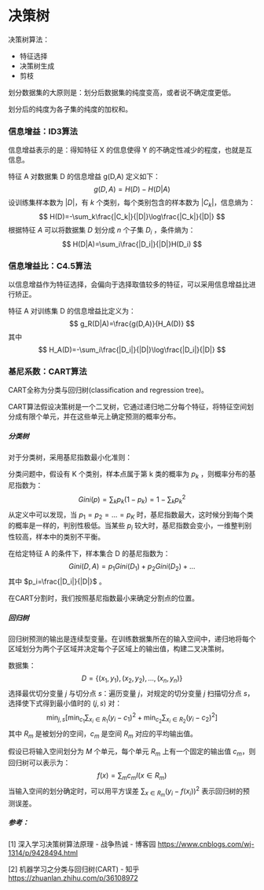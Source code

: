 # 决策树

决策树算法：

+ 特征选择
+ 决策树生成
+ 剪枝

划分数据集的大原则是：划分后数据集的纯度变高，或者说不确定度更低。

划分后的纯度为各子集的纯度的加权和。

### 信息增益：ID3算法

信息增益表示的是：得知特征 X 的信息使得 Y 的不确定性减少的程度，也就是互信息。

特征 A 对数据集 D 的信息增益 g(D,A) 定义如下：
$$
g(D,A)=H(D)-H(D|A)
$$
设训练集样本数为 $|D|$，有 $k$ 个类别，每个类别包含的样本数为 $|C_k|$，信息熵为：
$$
H(D)=-\sum_k\frac{|C_k|}{|D|}\log\frac{|C_k|}{|D|}
$$
根据特征 $A$ 可以将数据集 $D$ 划分成 $n$ 个子集 $D_i$ ，条件熵为：
$$
H(D|A)=\sum_i\frac{|D_i|}{|D|}H(D_i)
$$

### 信息增益比：C4.5算法

以信息增益作为特征选择，会偏向于选择取值较多的特征，可以采用信息增益比进行矫正。

特征 A 对训练集 D 的信息增益比定义为：
$$
g_R(D|A)=\frac{g(D,A)}{H_A(D)}
$$
其中
$$
H_A(D)=-\sum_i\frac{|D_i|}{|D|}\log\frac{|D_i|}{|D|}
$$

### 基尼系数：CART算法

CART全称为分类与回归树(classification and regression tree)。

CART算法假设决策树是一个二叉树，它通过递归地二分每个特征，将特征空间划分成有限个单元，并在这些单元上确定预测的概率分布。

##### 分类树

对于分类树，采用基尼指数最小化准则：

分类问题中，假设有 K 个类别，样本点属于第 k 类的概率为 $p_k$ ，则概率分布的基尼指数为：
$$
Gini(p)=\sum_k p_k(1-p_k)=1-\sum_kp_k^2
$$
从定义中可以发现，当 $p_1=p_2=...=p_K$ 时，基尼指数最大，这时候分到每个类的概率是一样的，判别性极低。当某些 $p_i$ 较大时，基尼指数会变小，一维整判别性较高，样本中的类别不平衡。

在给定特征 A 的条件下，样本集合 D 的基尼指数为：
$$
Gini(D,A)=p_1 Gini(D_1)+p_2 Gini(D_2)+...
$$
其中 $p_i=\frac{|D_i|}{|D|}$ 。

在CART分割时，我们按照基尼指数最小来确定分割点的位置。

##### 回归树

回归树预测的输出是连续型变量。在训练数据集所在的输入空间中，递归地将每个区域划分为两个子区域并决定每个子区域上的输出值，构建二叉决策树。

数据集：
$$
D=\{(x_1,y_1),(x_2,y_2),...,(x_n,y_n)\}
$$
选择最优切分变量 $j$ 与切分点 $s$：遍历变量 $j$，对规定的切分变量 $j$ 扫描切分点 $s$，选择使下式得到最小值时的 $(j,s)$ 对：
$$
\min_{j,s}\left[\min_{c_1}\sum_{x_i\in R_1}(y_i-c_1)^2+\min_{c_2}\sum_{x_i\in R_2}(y_i-c_2)^2\right]
$$
其中 $R_m$ 是被划分的空间，$c_m$ 是空间 $R_m$ 对应的平均输出值。

假设已将输入空间划分为 $M$ 个单元，每个单元 $R_m$ 上有一个固定的输出值 $c_m$，则回归树可以表示为：
$$
f(x)=\sum_m c_m I(x\in R_m)
$$
当输入空间的划分确定时，可以用平方误差 $\sum_{x\in R_m}(y_i-f(x_i))^2$ 表示回归树的预测误差。

##### 参考：

[1] 深入学习决策树算法原理 - 战争热诚 - 博客园
https://www.cnblogs.com/wj-1314/p/9428494.html

[2] 机器学习之分类与回归树(CART) - 知乎
https://zhuanlan.zhihu.com/p/36108972